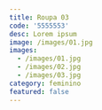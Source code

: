 ```yaml
---
title: Roupa 03
code: '5555553'
desc: Lorem ipsum
image: /images/01.jpg
images:
  - /images/01.jpg
  - /images/02.jpg
  - /images/03.jpg
category: feminino
featured: false
---
```

